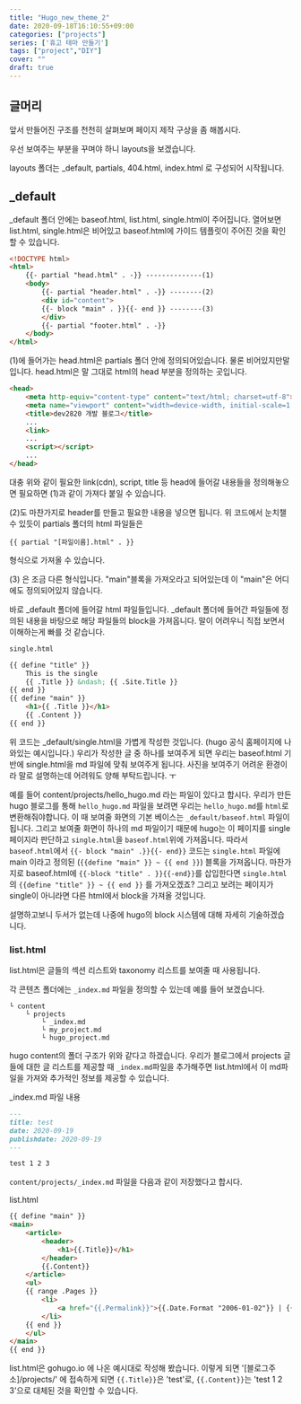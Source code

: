 ```yaml
---
title: "Hugo_new_theme_2"
date: 2020-09-18T16:10:55+09:00
categories: ["projects"]
series: ['휴고 테마 만들기']
tags: ["project","DIY"]
cover: ""
draft: true
---
```


## 글머리 

앞서 만들어진 구조를 천천히 살펴보며 페이지 제작 구상을 좀 해봅시다.

우선 보여주는 부분을 꾸며야 하니 layouts을 보겠습니다.

layouts 폴더는 _default, partials, 404.html, index.html
로 구성되어 시작됩니다.

## _default
_default 폴더 안에는 baseof.html, list.html, single.html이 주어집니다. 열어보면 list.html, single.html은 비어있고 baseof.html에 가이드 템플릿이 주어진 것을 확인할 수 있습니다.

```html
<!DOCTYPE html>
<html>
    {{- partial "head.html" . -}} --------------(1)
    <body>
        {{- partial "header.html" . -}} --------(2)
        <div id="content">
        {{- block "main" . }}{{- end }} --------(3)
        </div>
        {{- partial "footer.html" . -}}
    </body>
</html>
```

(1)에 들어가는 head.html은 partials 폴더 안에 정의되어있습니다. 물론 비어있지만말입니다. head.html은 말 그대로 html의 head 부분을 정의하는 곳입니다. 

```html
<head>
    <meta http-equiv="content-type" content="text/html; charset=utf-8">
    <meta name="viewport" content="width=device-width, initial-scale=1.0">
    <title>dev2820 개발 블로그</title>
    ...
    <link>
    ...
    <script></script>
    ...
</head>
```
대충 위와 같이 필요한 link(cdn), script, title 등 head에 들어갈 내용들을 정의해놓으면 필요하면 (1)과 같이 가져다 붙일 수 있습니다.

(2)도 마찬가지로 header를 만들고 필요한 내용을 넣으면 됩니다. 위 코드에서 눈치챌 수 있듯이 partials 폴더의 html 파일들은 
```
{{ partial "[파일이름].html" . }}
```
형식으로 가져올 수 있습니다. 

(3) 은 조금 다른 형식입니다. "main"블록을 가져오라고 되어있는데 이 "main"은 어디에도 정의되어있지 않습니다.

바로 _default 폴더에 들어갈 html 파일들입니다. _default 폴더에 들어간 파일들에 정의된 내용을 바탕으로 해당 파일들의 block을 가져옵니다. 말이 어려우니 직접 보면서 이해하는게 빠를 것 같습니다. 

```html
single.html

{{ define "title" }}
    This is the single
    {{ .Title }} &ndash; {{ .Site.Title }}
{{ end }}
{{ define "main" }}
    <h1>{{ .Title }}</h1>
    {{ .Content }}
{{ end }}
```

위 코드는 _default/single.html을 가볍게 작성한 것입니다. (hugo 공식 홈페이지에 나와있는 예시입니다.) 우리가 작성한 글 중 하나를 보여주게 되면 우리는 baseof.html 기반에 single.html을 md 파일에 맞춰 보여주게 됩니다. 사진을 보여주기 어려운 환경이라 말로 설명하는데 어려워도 양해 부탁드립니다. ㅜ

예를 들어 content/projects/hello_hugo.md 라는 파일이 있다고 합시다. 
우리가 만든 hugo 블로그를 통해 `hello_hugo.md` 파일을 보려면 우리는 `hello_hugo.md`를 `html`로 변환해줘야합니다. 이 때 보여줄 화면의 기본 베이스는 `_default/baseof.html` 파일이 됩니다. 그리고 보여줄 화면이 하나의 md 파일이기 때문에 hugo는 이 페이지를 single페이지라 판단하고 `single.html`을 `baseof.html`위에 가져옵니다. 따라서 `baseof.html`에서 
`{{- block "main" .}}{{- end}}` 코드는 `single.html` 파일에 main 이라고 정의된 (`{{define "main" }} ~ {{ end }}`) 블록을 가져옵니다. 
마찬가지로 baseof.html에 `{{-block "title" . }}{{-end}}`를 삽입한다면 `single.html`의 `{{define "title" }} ~ {{ end }}` 를 가져오겠죠?
그리고 보려는 페이지가 single이 아니라면 다른 html에서 block을 가져올 것입니다. 

설명하고보니 두서가 없는데 나중에 hugo의 block 시스템에 대해 자세히 기술하겠습니다.

### list.html
list.html은 글들의 섹션 리스트와 taxonomy 리스트를 보여줄 때 사용됩니다.

각 콘텐츠 폴더에는 `_index.md` 파일을 정의할 수 있는데 예를 들어 보겠습니다.

```
└ content
    └ projects
        └ _index.md
        └ my_project.md
        └ hugo_project.md
```
hugo content의 폴더 구조가 위와 같다고 하겠습니다. 우리가 블로그에서  projects 글들에 대한 글 리스트를 제공할 때 `_index.md`파일을 추가해주면 list.html에서 이 md파일을 가져와 추가적인 정보를 제공할 수 있습니다.

_index.md 파일 내용
```md
---
title: test
date: 2020-09-19
publishdate: 2020-09-19
---

test 1 2 3
```

`content/projects/_index.md` 파일을 다음과 같이 저장했다고 합시다. 

list.html
```html
{{ define "main" }}
<main>
    <article>
        <header>
            <h1>{{.Title}}</h1>
        </header>
        {{.Content}}
    </article>
    <ul>
    {{ range .Pages }}
        <li>
            <a href="{{.Permalink}}">{{.Date.Format "2006-01-02"}} | {{.Title}}</a>
        </li>
    {{ end }}
    </ul>
</main>
{{ end }}
```
list.html은 gohugo.io 에 나온 예시대로 작성해 봤습니다. 이렇게 되면 '[블로그주소]/projects/' 에 접속하게 되면 `{{.Title}}`은 'test'로, `{{.Content}}`는 'test 1 2 3'으로 대체된 것을 확인할 수 있습니다. 